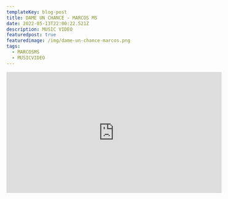 ```yaml
---
templateKey: blog-post
title: DAME UN CHANCE - MARCOS MS
date: 2022-05-13T22:00:22.521Z
description: MUSIC VIDEO
featuredpost: true
featuredimage: /img/dame-un-chance-marcos.png
tags:
  - MARCOSMS
  - MUSICVIDEO
---
```

<iframe width="560" height="315" src="https://www.youtube.com/embed/K8ma6ShMd2E" title="YouTube video player" frameborder="0" allow="accelerometer; autoplay; clipboard-write; encrypted-media; gyroscope; picture-in-picture" allowfullscreen></iframe>